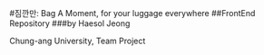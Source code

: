 
#짐깐만: Bag A Moment, for your luggage everywhere 
##FrontEnd Repository
###by Haesol Jeong

Chung-ang University, Team Project


